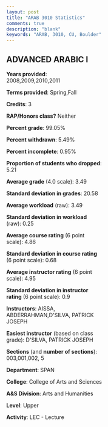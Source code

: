 ```yaml
---
layout: post
title: "ARAB 3010 Statistics"
comments: true
description: "blank"
keywords: "ARAB, 3010, CU, Boulder"
--- 
```

<head>
<script src="https://ajax.googleapis.com/ajax/libs/jquery/2.1.3/jquery.min.js"></script>
<script src="https://dl.dropboxusercontent.com/s/pc42nxpaw1ea4o9/highcharts.js?dl=0"></script>
<!-- <script src="../assets/js/highcharts.js"></script> -->
<style type="text/css">@font-face {
	font-family: "Bebas Neue";
	src: url(https://www.filehosting.org/file/details/544349/BebasNeue%20Regular.otf) format("opentype");
	}
	h1.Bebas { 
		font-family: "Bebas Neue", Verdana, Tahoma;
	}
</style>
</head>
<body>
	<div id="container" style="float: right; width: 45%; height: 88%; margin-left: 2.5%; margin-right: 2.5%;"></div>
	<script language="JavaScript">
		$(document).ready(function() {
		var chart = {type: 'column'};
		var title = {text: 'Grade Distribution'};
		var xAxis = {categories: ['A','B','C','D','F'],crosshair: true};
		var yAxis = {min: 0,title: {text: 'Percentage'}};
		var tooltip = {headerFormat: '<center><b><span style="font-size:20px">{point.key}</span></b></center>',
		               pointFormat: '<td style="padding:0"><b>{point.y:.1f}%</b></td>',
		               footerFormat: '</table>',shared: true,useHTML: true};
		var plotOptions = {column: {pointPadding: 0.0,borderWidth: 0}};  
		var credits = {enabled: false};var series= [{name: 'Percent',data: [63.33,27.78,5.56,1.11,2.22,]}];
		var json = {};
		json.chart = chart;
		json.title = title;
		json.tooltip = tooltip;
		json.xAxis = xAxis;
		json.yAxis = yAxis;  
		json.series = series;
		json.plotOptions = plotOptions;  
		json.credits = credits;
		$('#container').highcharts(json);
	});
	</script>
</body>
			   
## ADVANCED ARABIC I

**Years provided**: 2008,2009,2010,2011

**Terms provided**: Spring,Fall

**Credits**: 3

**RAP/Honors class?** Neither

**Percent grade**: 99.05%

**Percent withdrawn**: 5.49%

**Percent incomplete**: 0.95%

**Proportion of students who dropped**: 5.21

**Average grade** (4.0 scale): 3.49

**Standard deviation in grades**: 20.58

**Average workload** (raw): 3.49

**Standard deviation in workload** (raw): 0.25

**Average course rating** (6 point scale): 4.86

**Standard deviation in course rating** (6 point scale): 0.68

**Average instructor rating** (6 point scale): 4.95

**Standard deviation in instructor rating** (6 point scale): 0.9

**Instructors**: AISSA, ABDERRAHMAN,D'SILVA, PATRICK JOSEPH

**Easiest instructor** (based on class grade): D'SILVA, PATRICK JOSEPH

**Sections** (and **number of sections**): 003,001,002, 5

**Department**: SPAN

**College**: College of Arts and Sciences

**A&S Division**: Arts and Humanities

**Level**: Upper

**Activity**: LEC - Lecture